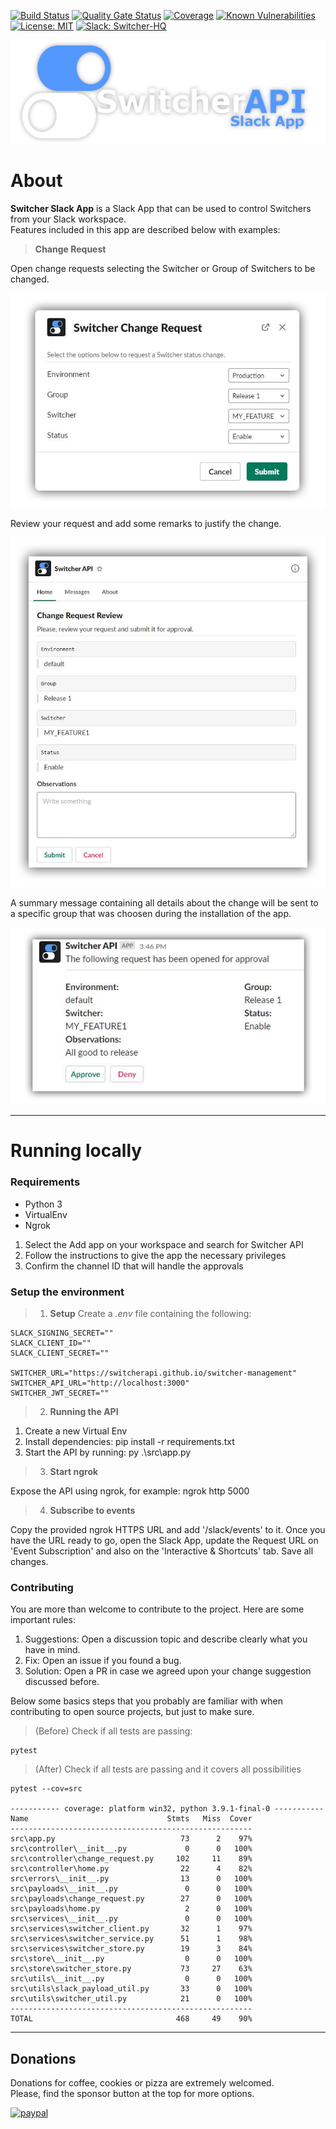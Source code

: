 [![Build Status](https://app.travis-ci.com/switcherapi/switcher-slack-app.svg?branch=master)](https://app.travis-ci.com/switcherapi/switcher-slack-app)
[![Quality Gate Status](https://sonarcloud.io/api/project_badges/measure?project=switcherapi_switcher-slack-app&metric=alert_status)](https://sonarcloud.io/dashboard?id=switcherapi_switcher-slack-app)
[![Coverage](https://sonarcloud.io/api/project_badges/measure?project=switcherapi_switcher-slack-app&metric=coverage)](https://sonarcloud.io/dashboard?id=switcherapi_switcher-slack-app)
[![Known Vulnerabilities](https://snyk.io/test/github/switcherapi/switcher-slack-app/badge.svg)](https://snyk.io/test/github/switcherapi/switcher-slack-app)
[![License: MIT](https://img.shields.io/badge/License-MIT-yellow.svg)](https://opensource.org/licenses/MIT)
[![Slack: Switcher-HQ](https://img.shields.io/badge/slack-@switcher/hq-blue.svg?logo=slack)](https://switcher-hq.slack.com/)


![Switcher Slack App](https://raw.githubusercontent.com/switcherapi/switcherapi-assets/master/samples/slack/logo.png)

# About
**Switcher Slack App** is a Slack App that can be used to control Switchers from your Slack workspace.</br>
Features included in this app are described below with examples:

> **Change Request**

Open change requests selecting the Switcher or Group of Switchers to be changed.

![Slack App - Change Request](https://raw.githubusercontent.com/switcherapi/switcherapi-assets/master/samples/slack/change_request_modal.png)

Review your request and add some remarks to justify the change.

![Slack App - Change Request](https://raw.githubusercontent.com/switcherapi/switcherapi-assets/master/samples/slack/change_request_review.png)

A summary message containing all details about the change will be sent to a specific group that was choosen during the installation of the app.

![Slack App - Change Request](https://raw.githubusercontent.com/switcherapi/switcherapi-assets/master/samples/slack/change_request_approval.png)

* * *

# Running locally

### Requirements  
- Python 3
- VirtualEnv
- Ngrok

1. Select the Add app on your workspace and search for Switcher API
2. Follow the instructions to give the app the necessary privileges
3. Confirm the channel ID that will handle the approvals

### Setup the environment

> 1. **Setup**
Create a *.env* file containing the following:

```
SLACK_SIGNING_SECRET=""
SLACK_CLIENT_ID=""
SLACK_CLIENT_SECRET=""

SWITCHER_URL="https://switcherapi.github.io/switcher-management"
SWITCHER_API_URL="http://localhost:3000"
SWITCHER_JWT_SECRET=""
```

> 2. **Running the API**

1. Create a new Virtual Env
2. Install dependencies: pip install -r requirements.txt
3. Start the API by running: py .\src\app.py

> 3. **Start ngrok**

Expose the API using ngrok, for example: ngrok http 5000

> 4. **Subscribe to events**

Copy the provided ngrok HTTPS URL and add '/slack/events' to it.
Once you have the URL ready to go, open the Slack App, update the Request URL on 'Event Subscription' and also on the 'Interactive & Shortcuts' tab.
Save all changes.

### Contributing

You are more than welcome to contribute to the project. 
Here are some important rules:

1. Suggestions: Open a discussion topic and describe clearly what you have in mind.
2. Fix: Open an issue if you found a bug.
3. Solution: Open a PR in case we agreed upon your change suggestion discussed before.

Below some basics steps that you probably are familiar with when contributing to open source projects, but just to make sure.

> (Before) Check if all tests are passing:

```
pytest
```

> (After) Check if all tests are passing and it covers all possibilities 

```
pytest --cov=src

----------- coverage: platform win32, python 3.9.1-final-0 -----------
Name                               Stmts   Miss  Cover
------------------------------------------------------
src\app.py                            73      2    97%
src\controller\__init__.py             0      0   100%
src\controller\change_request.py     102     11    89%
src\controller\home.py                22      4    82%
src\errors\__init__.py                13      0   100%
src\payloads\__init__.py               0      0   100%
src\payloads\change_request.py        27      0   100%
src\payloads\home.py                   2      0   100%
src\services\__init__.py               0      0   100%
src\services\switcher_client.py       32      1    97%
src\services\switcher_service.py      51      1    98%
src\services\switcher_store.py        19      3    84%
src\store\__init__.py                  0      0   100%
src\store\switcher_store.py           73     27    63%
src\utils\__init__.py                  0      0   100%
src\utils\slack_payload_util.py       33      0   100%
src\utils\switcher_util.py            21      0   100%
------------------------------------------------------
TOTAL                                468     49    90%
```


* * *

## Donations
Donations for coffee, cookies or pizza are extremely welcomed.</br>
Please, find the sponsor button at the top for more options.

[![paypal](https://www.paypalobjects.com/en_US/i/btn/btn_donateCC_LG.gif)](https://www.paypal.com/cgi-bin/webscr?cmd=_s-xclick&hosted_button_id=9FKW64V67RKXW&source=url)